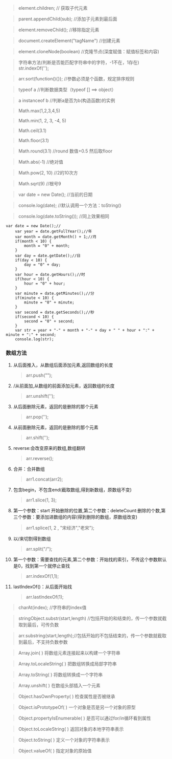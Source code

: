 > element.children;    // 获取子代元素

> parent.appendChild(sub);     //添加子元素到最后面

> element.removeChild();       //移除指定元素

> document.createElement("tagName")     //创建元素

> element.cloneNode(boolean)    //克隆节点(深度赋值：赋值标签和内容)

> 字符串方法(判断是否能匹配字符串中的字符，-1不在，1存在)  str.indexOf('');

> arr.sort(function(){});   //参数必须是个函数，规定排序规则

> typeof a            //判断数据类型（typeof [] ==> object）

> a instanceof b         //判断a是否为b(构造函数)的实例



> Math.max(1,2,3,4,5)

> Math.min(1, 2, 3, -4, 5)

> Math.ceil(3.1)

> Math.floor(3.1)

> Math.round(3.1)    //round   数值+0.5 然后取floor

> Math.abs(-1)       //绝对值

> Math.pow(2, 10)    //2的10次方

> Math.sqrt(9)       //根号9



> var date = new Date();   //当前的日期

> console.log(date);     //默认调用一个方法：toString()

> console.log(date.toString());  //同上效果相同

```
var date = new Date();//
    var year = date.getFullYear();//年
    var month = date.getMonth() + 1;//月
    if(month < 10) {
        month = "0" + month;
    }
    var day = date.getDate();//日
    if(day < 10) {
        day = "0" + day;
    }
    var hour = date.getHours();//时
    if(hour < 10) {
        hour = "0" + hour;
    }
    var minute = date.getMinutes();//分
    if(minute < 10) {
        minute = "0" + minute;
    }
    var second = date.getSeconds();//秒
    if(second < 10) {
        second = "0" + second;
    }
    var str = year + "-" + month + "-" + day + " " + hour + ":" + minute + ":" + second;
    console.log(str);
```


### 数组方法
1. 从后面推入，从数组后面添加元素,返回数组的长度
    > arr.push("");

2. /从前面加,从数组的前面添加元素，返回数组的长度
    > arr.unshift('');

3. 从后面删除元素，返回的是删除的那个元素
    > arr.pop('');

4. 从前面删除元素，返回的是删除的那个元素
    > arr.shift('');

5. reverse:会改变原来的数组,数组翻转
    > arr.reverse();

6. 合并：合并数组
    > arr1.concat(arr2);

7. 包含begin，不包含end(截取数组,得到新数组，原数组不变)
    > arr1.slice(1, 3);

8. 第一个参数：start  开始删除的位置,第二个参数：deleteCount:删除的个数,第三个参数：要添加进数组的内容(得到删除的数组，原数组改变)
    > arr1.splice(1, 2 , "宋经济","老宋");

9. 以/来切割得到数组
    > arr.split("/");         

10. 第一个参数：需要查找的元素,第二个参数：开始找的索引，不传这个参数默认是0，找到第一个就停止查找
    > arr.indexOf(1,1);

11. lastIndexOf()：从后面开始找
    > arr.lastIndexOf(1);

> charAt(index);    //字符串的index值

> stringObject.substr(start,length)    //包括开始的和结束的，传一个参数就截取到最后，可传负数

> arr.substring(start,length);//包括开始的不包括结束的，传一个参数就截取到最后，不支持负数参数

> Array.join( ) 将数组元素连接起来以构建一个字符串  

> Array.toLocaleString( ) 把数组转换成局部字符串 

> Array.toString( ) 将数组转换成一个字符串 

> Array.unshift( ) 在数组头部插入一个元素

> Object.hasOwnProperty( ) 检查属性是否被继承 

> Object.isPrototypeOf( ) 一个对象是否是另一个对象的原型 

> Object.propertyIsEnumerable( ) 是否可以通过for/in循环看到属性 

> Object.toLocaleString( ) 返回对象的本地字符串表示 

> Object.toString( ) 定义一个对象的字符串表示 

> Object.valueOf( ) 指定对象的原始值








